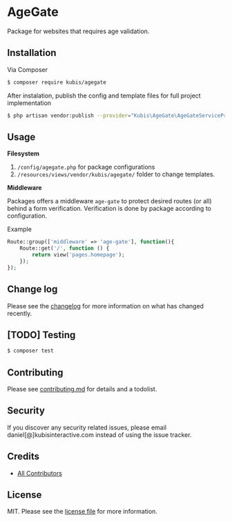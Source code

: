 # AgeGate

Package for websites that requires age validation.

## Installation

Via Composer

``` bash
$ composer require kubis/agegate
```

After instalation, publish the config and template files for full project implementation

```bash
$ php artisan vendor:publish --provider="Kubis\AgeGate\AgeGateServiceProvider"
```

## Usage

**Filesystem**

1. `/config/agegate.php` for package configurations
2. `/resources/views/vendor/kubis/agegate/` folder to change templates.

**Middleware**

Packages offers a middleware `age-gate` to protect desired routes (or all) behind a form verification. Verification is done by package according to configuration.

Example
```php
Route::group(['middleware' => 'age-gate'], function(){
    Route::get('/', function () {
        return view('pages.homepage');
    });
});
```

## Change log

Please see the [changelog](changelog.md) for more information on what has changed recently.

## [TODO] Testing 

``` bash
$ composer test
```

## Contributing

Please see [contributing.md](contributing.md) for details and a todolist.

## Security

If you discover any security related issues, please email daniel[@]kubisinteractive.com instead of using the issue tracker.

## Credits

- [All Contributors](contributing.md)

## License

MIT. Please see the [license file](license.md) for more information.

